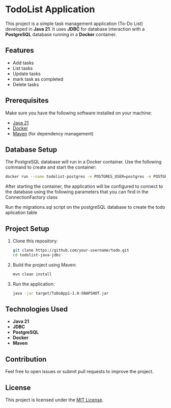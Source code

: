 # TodoList Application

This project is a simple task management application (To-Do List) developed in **Java 21**. It uses **JDBC** for database interaction with a **PostgreSQL** database running in a **Docker** container.

## Features
- Add tasks
- List tasks
- Update tasks
- mark task as completed
- Delete tasks


## Prerequisites

Make sure you have the following software installed on your machine:

- [Java 21](https://openjdk.org/projects/jdk/21/)
- [Docker](https://www.docker.com/)
- [Maven](https://maven.apache.org/) (for dependency management)

## Database Setup

The PostgreSQL database will run in a Docker container. Use the following command to create and start the container:

```bash
docker run --name todolist-postgres -e POSTGRES_USER=postgres -e POSTGRES_PASSWORD=123456 -e POSTGRES_DB=postgres -p 5432:5432 -d postgres
```

After starting the container, the application will be configured to connect to the database using the following parameters that you can find in the ConnectionFactory class

Run the migrations.sql script on the postgreSQL database to create the todo aplication table

## Project Setup

1. Clone this repository:

   ```bash
   git clone https://github.com/your-username/todo.git
   cd todolist-java-jdbc
   ```

2. Build the project using Maven:

   ```bash
   mvn clean install
   ```

3. Run the application:

   ```bash
   java -jar target/ToDoApp1-1.0-SNAPSHOT.jar
   ```
   
## Technologies Used

- **Java 21**
- **JDBC**
- **PostgreSQL**
- **Docker**
- **Maven**

## Contribution

Feel free to open issues or submit pull requests to improve the project.

## License

This project is licensed under the [MIT License](LICENSE).

